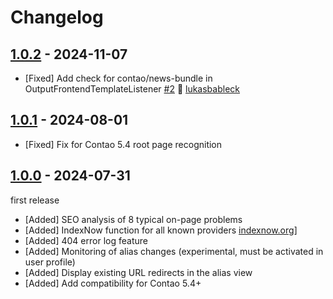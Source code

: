 # Changelog

[//]: <> (
Types of changes
    Added for new features.
    Changed for changes in existing functionality.
    Deprecated for soon-to-be removed features.
    Removed for now removed features.
    Fixed for any bug fixes.
    Security in case of vulnerabilities.
)

## [1.0.2](https://github.com/pdir/contao-seo-plugin/tree/1.0.2) - 2024-11-07

- [Fixed] Add check for contao/news-bundle in OutputFrontendTemplateListener [#2](https://github.com/pdir/contao-seo-plugin/pull/2) 🤗 [lukasbableck](https://github.com/lukasbableck)

## [1.0.1](https://github.com/pdir/contao-seo-plugin/tree/1.0.1) - 2024-08-01

- [Fixed] Fix for Contao 5.4 root page recognition

## [1.0.0](https://github.com/pdir/contao-seo-plugin/tree/1.0.0) - 2024-07-31

first release

- [Added] SEO analysis of 8 typical on-page problems
- [Added] IndexNow function for all known providers [indexnow.org](https://www.indexnow.org/faq)]
- [Added] 404 error log feature
- [Added] Monitoring of alias changes (experimental, must be activated in user profile)
- [Added] Display existing URL redirects in the alias view
- [Added] Add compatibility for Contao 5.4+
